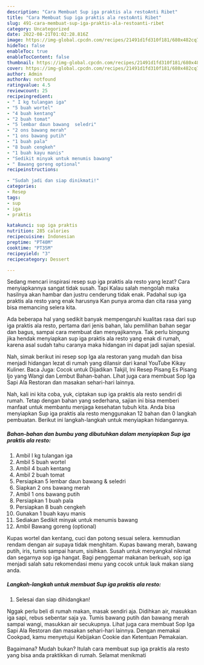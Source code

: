 ```yaml
---
description: "Cara Membuat Sup iga praktis ala restoAnti Ribet"
title: "Cara Membuat Sup iga praktis ala restoAnti Ribet"
slug: 491-cara-membuat-sup-iga-praktis-ala-restoanti-ribet
category: Uncategorized
date: 2022-08-21T01:02:28.816Z
image: https://img-global.cpcdn.com/recipes/21491d1fd310f181/680x482cq70/sup-iga-praktis-ala-resto-foto-resep-utama.jpg
hideToc: false
enableToc: true
enableTocContent: false
thumbnail: https://img-global.cpcdn.com/recipes/21491d1fd310f181/680x482cq70/sup-iga-praktis-ala-resto-foto-resep-utama.jpg
cover: https://img-global.cpcdn.com/recipes/21491d1fd310f181/680x482cq70/sup-iga-praktis-ala-resto-foto-resep-utama.jpg
author: Admin
authorAv: notfound
ratingvalue: 4.5
reviewcount: 25
recipeingredient:
- " I kg tulangan iga"
- "5 buah wortel"
- "4 buah kentang"
- "2 buah tomat"
- "5 lembar daun bawang  seledri"
- "2 ons bawang merah"
- "1 ons bawang putih"
- "1 buah pala"
- "8 buah cengkeh"
- "1 buah kayu manis"
- "Sedikit minyak untuk menumis bawang"
- " Bawang goreng optional"
recipeinstructions:

- "Sudah jadi dan siap dinikmati!"
categories:
- Resep
tags:
- sup
- iga
- praktis

katakunci: sup iga praktis 
nutrition: 285 calories
recipecuisine: Indonesian
preptime: "PT40M"
cooktime: "PT35M"
recipeyield: "3"
recipecategory: Dessert

---
```



Sedang mencari inspirasi resep sup iga praktis ala resto yang lezat? Cara menyiapkannya sangat tidak susah. Tapi Kalau salah mengolah maka hasilnya akan hambar dan justru cenderung tidak enak. Padahal sup iga praktis ala resto yang enak harusnya Kan punya aroma dan cita rasa yang bisa memancing selera kita.


Ada beberapa hal yang sedikit banyak mempengaruhi kualitas rasa dari sup iga praktis ala resto, pertama dari jenis bahan, lalu pemilihan bahan segar dan bagus, sampai cara membuat dan menyajikannya. Tak perlu bingung jika hendak menyiapkan sup iga praktis ala resto yang enak di rumah, karena asal sudah tahu caranya maka hidangan ini dapat jadi sajian spesial.

Nah, simak berikut ini resep sop Iga ala restoran yang mudah dan bisa menjadi hidangan lezat di rumah yang dilansir dari kanal YouTube Kikay Kuliner. Baca Juga: Cocok untuk Dijadikan Takjil, Ini Resep Pisang Es Pisang Ijo yang Wangi dan Lembut Bahan-bahan. Lihat juga cara membuat Sop Iga Sapi Ala Restoran dan masakan sehari-hari lainnya.


Nah, kali ini kita coba, yuk, ciptakan sup iga praktis ala resto sendiri di rumah. Tetap dengan bahan yang sederhana, sajian ini bisa memberi manfaat untuk membantu menjaga kesehatan tubuh kita. Anda bisa menyiapkan Sup iga praktis ala resto menggunakan 12 bahan dan 0 langkah pembuatan. Berikut ini langkah-langkah untuk menyiapkan hidangannya.

<!--inarticleads1-->

##### Bahan-bahan dan bumbu yang dibutuhkan dalam menyiapkan Sup iga praktis ala resto:

1. Ambil  I kg tulangan iga
1. Ambil 5 buah wortel
1. Ambil 4 buah kentang
1. Ambil 2 buah tomat
1. Persiapkan 5 lembar daun bawang &amp; seledri
1. Siapkan 2 ons bawang merah
1. Ambil 1 ons bawang putih
1. Persiapkan 1 buah pala
1. Persiapkan 8 buah cengkeh
1. Gunakan 1 buah kayu manis
1. Sediakan Sedikit minyak untuk menumis bawang
1. Ambil  Bawang goreng (optional)


Kupas wortel dan kentang, cuci dan potong sesuai selera. kemnudian rendam dengan air supaya tidak menghitam. Kupas bawang merah, bawang putih, iris, tumis sampai harum, sisihkan. Susah untuk menyangkal nikmat dan segarnya sop iga hangat. Bagi penggemar makanan berkuah, sop iga menjadi salah satu rekomendasi menu yang cocok untuk lauk makan siang anda. 

<!--inarticleads2-->

##### Langkah-langkah untuk membuat Sup iga praktis ala resto:


1. Selesai dan siap dihidangkan!

Nggak perlu beli di rumah makan, masak sendiri aja. Didihkan air, masukkan iga sapi, rebus sebentar saja ya. Tumis bawang putih dan bawang merah sampai wangi, masukkan air secukupnya. Lihat juga cara membuat Sop Iga Sapi Ala Restoran dan masakan sehari-hari lainnya. Dengan memakai Cookpad, kamu menyetujui Kebijakan Cookie dan Ketentuan Pemakaian. 

Bagaimana? Mudah bukan? Itulah cara membuat sup iga praktis ala resto yang bisa anda praktikkan di rumah. Selamat menikmati
